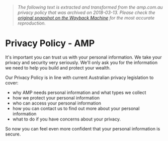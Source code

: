 > *The following text is extracted and transformed from the amp.com.au privacy policy that was archived on 2018-03-13. Please check the [original snapshot on the Wayback Machine](https://web.archive.org/web/20180313071126id_/https%3A//www.amp.com.au/amp/privacy) for the most accurate reproduction.*

# Privacy Policy - AMP

It's important you can trust us with your personal information. We take your privacy and security very seriously. We'll only ask you for the information we need to help you build and protect your wealth.

Our Privacy Policy is in line with current Australian privacy legislation to cover:

  * why AMP needs personal information and what types we collect
  * how we protect your personal information
  * who can access your personal information
  * how you can contact us to find out more about your personal information
  * what to do if you have concerns about your privacy.



So now you can feel even more confident that your personal information is secure.
